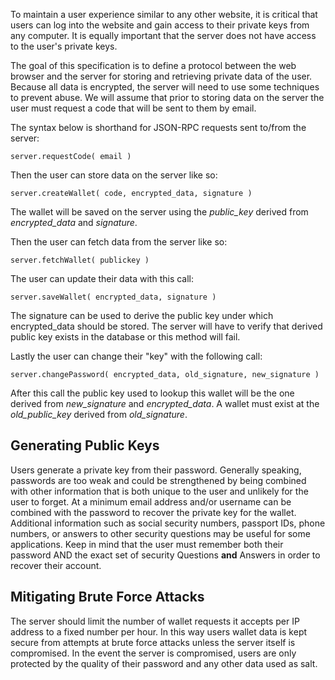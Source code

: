To maintain a user experience similar to any other website, it is critical that users can log into the website and gain access to their private keys from any computer.  It is equally important that the server does not have access to the user's private keys.

The goal of this specification is to define a protocol between the web browser and the server for storing and retrieving private data of the user.  Because all data is encrypted, the server will need to use some techniques to prevent abuse.  We will assume that prior to storing data on the server the user must request a code that will be sent to them by email.

The syntax below is shorthand for JSON-RPC requests sent to/from the server:

    server.requestCode( email )

Then the user can store data on the server like so:

    server.createWallet( code, encrypted_data, signature ) 

The wallet will be saved on the server using the *public_key* derived from *encrypted_data* and *signature*.

Then the user can fetch data from the server like so:

    server.fetchWallet( publickey )

The user can update their data with this call:
   
    server.saveWallet( encrypted_data, signature )

The signature can be used to derive the public key under which encrypted_data should be stored.  The server will have to verify that derived public key exists in the database or this method will fail.

Lastly the user can change their "key" with the following call:

    server.changePassword( encrypted_data, old_signature, new_signature )

After this call the public key used to lookup this wallet will be the one derived from *new_signature* and *encrypted_data*.  A wallet must exist at the *old_public_key* derived from *old_signature*.


## Generating Public Keys

Users generate a private key from their password.  Generally speaking, passwords are too weak and could be strengthened by being combined with other information that is both unique to the user and unlikely for the user to forget.  At a minimum email address and/or username can be combined with the password to recover the private key for the wallet.  Additional information such as social security numbers, passport IDs, phone numbers, or answers to other security questions may be useful for some applications.  Keep in mind that the user must remember both their password AND the exact set of security Questions **and** Answers in order to recover their account.

## Mitigating Brute Force Attacks

The server should limit the number of wallet requests it accepts per IP address to a fixed number per hour.  In this way users wallet data is kept secure from attempts at brute force attacks unless the server itself is compromised.  In the event the server is compromised, users are only protected by the quality of their password and any other data used as salt.






